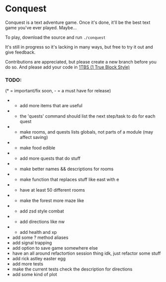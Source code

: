 Conquest
========

Conquest is a text adventure game. Once it's done, it'll be the best text game you've ever played. Maybe...

To play, download the source and run `./conquest`

It's still in progress so it's lacking in many ways, but free to try it out and give feedback.

Contributions are appreciated, but please create a new branch before you do so. And please add your code in [1TBS (1 True Block Style)](http://en.wikipedia.org/wiki/1TBS#Variant:_1TBS)

### TODO: 
(* = important/fix soon, - = a must have for release)

* * add more items that are useful
* * the 'quests' command should list the next step/task to do for each quest
* * make rooms, and quests lists globals, not parts of a module (may affect saving)
* - make food edible
* - add more quests that do stuff
* - make better names && descriptions for rooms
* - make function that replaces stuff like east with e
* - have at least 50 different rooms
* - make the forest more maze like
* - add zsd style combat
* -	add directions like nw
* -	add health and xp
*   add some ? method aliases
*   add signal trapping
*   add option to save game somewhere else
*   have an all around refactortion session thing idk, just refactor some stuff
*   add rick astley easter egg
*   add more tests
*   make the current tests check the description for directions
*   add some kind of plot
